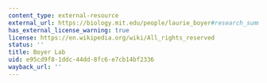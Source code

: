 ```yaml
---
content_type: external-resource
external_url: https://biology.mit.edu/people/laurie_boyer#research_summary
has_external_license_warning: true
license: https://en.wikipedia.org/wiki/All_rights_reserved
status: ''
title: Boyer Lab
uid: e95cd9f8-1ddc-44dd-8fc6-e7cb14bf2336
wayback_url: ''
---
```

